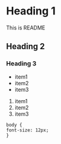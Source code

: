 # Heading 1

This is README

## Heading 2

### Heading 3

* item1
* item2
* item3

1. item1
2. item2
3. item3

```
body {
font-size: 12px;
}
```
